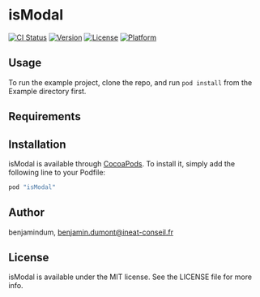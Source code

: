 # isModal

[![CI Status](http://img.shields.io/travis/benjamindum/isModal.svg?style=flat)](https://travis-ci.org/benjamindum/isModal)
[![Version](https://img.shields.io/cocoapods/v/isModal.svg?style=flat)](http://cocoapods.org/pods/isModal)
[![License](https://img.shields.io/cocoapods/l/isModal.svg?style=flat)](http://cocoapods.org/pods/isModal)
[![Platform](https://img.shields.io/cocoapods/p/isModal.svg?style=flat)](http://cocoapods.org/pods/isModal)

## Usage

To run the example project, clone the repo, and run `pod install` from the Example directory first.

## Requirements

## Installation

isModal is available through [CocoaPods](http://cocoapods.org). To install
it, simply add the following line to your Podfile:

```ruby
pod "isModal"
```

## Author

benjamindum, benjamin.dumont@ineat-conseil.fr

## License

isModal is available under the MIT license. See the LICENSE file for more info.
